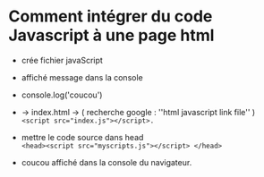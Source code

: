 # Comment intégrer du code Javascript à une page html 

+ crée fichier javaScript 
+ affiché message dans la console 
+ console.log('coucou')

+  -> index.html -> ( recherche google : ''html javascript link file'' )  
`<script src="index.js"></script>.`

+ mettre le code source dans head    <br>
`<head><script src="myscripts.js"></script> </head>`

+ coucou affiché dans la console du navigateur.

